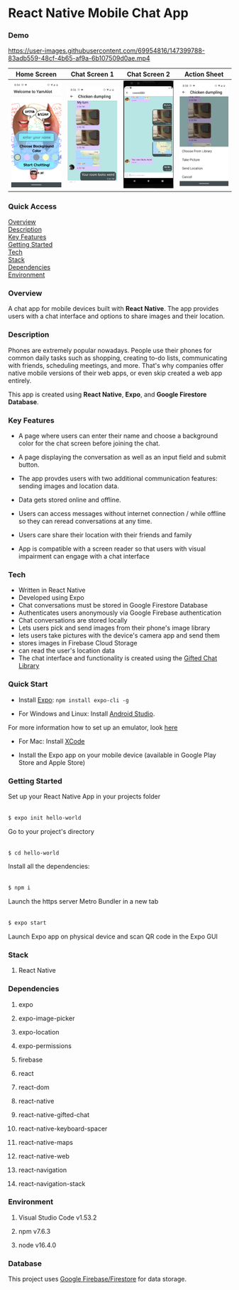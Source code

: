 # React Native Mobile Chat App

<h3>Demo</h3>

https://user-images.githubusercontent.com/69954816/147399788-83adb559-48cf-4b65-af9a-6b107509d0ae.mp4


| Home Screen | Chat Screen 1 | Chat Screen 2 | Action Sheet |
| ------------| --------------| --------------| ------------- |
| <img src = 'imgs/HomeScreen.png' width = '250'>  | <img src = 'imgs/s1.png' width = '250'> | <img src = 'imgs/s2.png' width = '250'> | <img src = 'imgs/s3.png' width = '250'> |

<!-- <img src = 'imgs/HomeScreen.png' width = '250'>
<img src = 'imgs/s1.png' width = '250'>
<img src = 'imgs/s2.png' width = '250'>
<img src = 'imgs/s3.png' width = '250'> -->

### Quick Access

[Overview](#overview) <br/>
[Description](#description) <br/>
[Key Features](#features) <br/>
[Getting Started](#gettingStarted) <br/>
[Tech](#tech) <br/>
[Stack](#stack) <br/>
[Dependencies](#dependencies) <br/>
[Environment](#Environment) <br/>

<h3 id = "overview">Overview</h3>

A chat app for mobile devices built with **React Native**. The app provides users with a chat interface and options to share images and their location.

<h3 id = "description">Description</h3>

Phones are extremely popular nowadays. People use their phones for common daily tasks such as shopping, creating to-do lists, communicating with friends, scheduling meetings, and more. That's why companies offer native mobile versions of their web apps, or even skip created a web app entirely.

This app is created using **React Native**, **Expo**, and **Google Firestore Database**.

<h3 id = "features">Key Features</h3>

* A page where users can enter their name and choose a background color for the chat screen before joining the chat.
* A page displaying the conversation as well as an input field and submit button.
* The app provdes users with two additional communication features: sending images and location data.
* Data gets stored online and offline.

* Users can access messages without internet connection / while offline so they can reread conversations at any time.
* Users care share their location with their friends and family
* App is compatible with a screen reader so that users with visual impairment can engage with a chat interface 

<h3 id = "tech">Tech</h3>

* Written in React Native 
* Developed using Expo
* Chat conversations must be stored in Google Firestore Database
* Authenticates users anonymously via Google Firebase authentication
* Chat conversations are stored locally
* Lets users pick and send images from their phone's image library
* lets users take pictures with the device's camera app and send them
* stores images in Firebase Cloud Storage
* can read the user's location data
* The chat interface and functionality is created using the [Gifted Chat Library](https://github.com/FaridSafi/react-native-gifted-chat)

### Quick Start

- Install [Expo](https://expo.io/): `npm install expo-cli -g`

- For Windows and Linux: Install [Android Studio](https://developer.android.com/studio).<br>

For more information how to set up an emulator, look [here](https://docs.expo.io/versions/latest/workflow/android-studio-emulator/)

- For Mac: Install [XCode](https://developer.apple.com/xcode/)

- Install the Expo app on your mobile device (available in Google Play Store and Apple Store)

<h3 id = "gettingStarted"> Getting Started</h3>

Set up your React Native App in your projects folder

```sh

$ expo init hello-world

```
Go to your project's directory

```sh

$ cd hello-world

```
Install all the dependencies:

```sh

$ npm i

```
Launch the https server Metro Bundler in a new tab
```sh

$ expo start

```
Launch Expo app on physical device and scan QR code in the Expo GUI

<h3 id = "stack"> Stack </h3>

1. React Native


<h3 id = "dependencies"> Dependencies </h3>

1. expo

2. expo-image-picker

3. expo-location

4. expo-permissions

5. firebase

6. react

7. react-dom

8. react-native

9. react-native-gifted-chat

10. react-native-keyboard-spacer

11. react-native-maps

12. react-native-web

13. react-navigation

14. react-navigation-stack

<h3 id = "environment"> Environment</h3>

1. Visual Studio Code v1.53.2

2. npm v7.6.3

3. node v16.4.0

<h3>Database</h3>

This project uses [Google Firebase/Firestore](https://firebase.google.com/products/storage/) for data storage.

